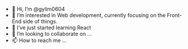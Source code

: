 - 👋 Hi, I’m @gylim0604
- 👀 I’m interested in Web development, currently focusing on the Front-End side of things.
- 🌱 I’ve just started learning React
- 💞️ I’m looking to collaborate on ...
- 📫 How to reach me ...

<!---
gylim0604/gylim0604 is a ✨ special ✨ repository because its `README.md` (this file) appears on your GitHub profile.
You can click the Preview link to take a look at your changes.
--->
